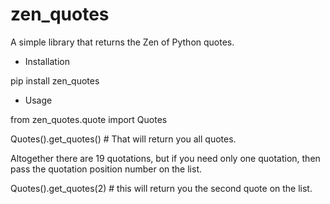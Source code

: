 # zen_quotes

A simple library that returns the Zen of Python quotes.

- Installation

pip install zen_quotes

- Usage

from zen_quotes.quote import Quotes

Quotes().get_quotes() # That will return you all quotes.

Altogether there are 19 quotations, but if you need only one quotation, then pass the quotation position number on the list.

Quotes().get_quotes(2) # this will return you the second quote on the list.


